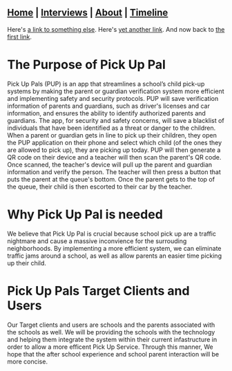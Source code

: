 ## [Home](/) | [Interviews](/tabs/interviews) | [About](/tabs/about) | [Timeline](/tabs/timeline)

Here's [a link to something else][another place].
Here's [yet another link][another-link].
And now back to [the first link][another place].

[another place]: www.github.com
[another-link]: www.google.com
# The Purpose of Pick Up Pal
Pick Up Pals (PUP) is an app that streamlines a school’s child pick-up systems by making the parent or guardian verification system more efficient and implementing safety and security protocols.
     PUP will save verification information of parents and guardians, such as driver's licenses and car information, and ensures the ability to identify authorized parents and guardians. The app, for security and safety concerns, will save a blacklist of individuals that have been identified as a threat or danger to the children.
When a parent or guardian gets in line to pick up their children, they open the PUP application on their phone and select which child (of the ones they are allowed to pick up), they are picking up today. PUP will then generate a QR code on their device and a teacher will then scan the parent's QR code. Once scanned, the teacher's device will pull up the parent and guardian information and verify the person. The teacher will then press a button that puts the parent at the queue's bottom. Once the parent gets to the top of the queue, their child is then escorted to their car by the teacher.


# Why Pick Up Pal is needed
We believe that Pick Up Pal is crucial because school pick up are a traffic nightmare and cause a massive inconvience for the surrouding neighborhoods. By implementing a more efficient system, we can eliminate traffic jams around a school, as well as allow parents an easier time picking up their child.


# Pick Up Pals Target Clients and Users
Our Target clients and users are schools and the parents associated with the schools as well. We will be providing the schools with the technology and helping them integrate the system within their current infastructure in order to allow a more efficent Pick Up Service. Through this manner, We hope that the after school experience and school parent interaction will be more concise.
